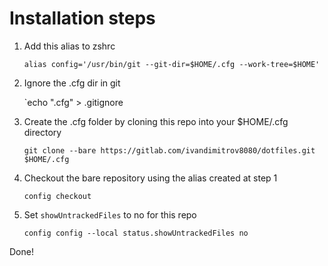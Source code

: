 # Installation steps

1. Add this alias to zshrc

	`alias config='/usr/bin/git --git-dir=$HOME/.cfg --work-tree=$HOME'`

3. Ignore the .cfg dir in git

	`echo ".cfg" > .gitignore

4. Create the .cfg folder by cloning this repo into your $HOME/.cfg directory

	`git clone --bare https://gitlab.com/ivandimitrov8080/dotfiles.git $HOME/.cfg`

5. Checkout the bare repository using the alias created at step 1

	`config checkout`

6. Set `showUntrackedFiles` to no for this repo

	`config config --local status.showUntrackedFiles no`

Done!

